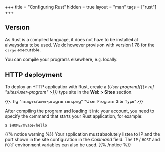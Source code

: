 +++
title = "Configuring Rust"
hidden = true
layout = "man"
tags = ["rust"]
+++

## Version

As Rust is a compiled language, it does not have to be installed at alwaysdata to be used. We do however provision with version 1.78 for the `cargo` executable.

You can compile your programs elsewhere, e.g. locally.

## HTTP deployment

To deploy an HTTP application with Rust, create a *[User program]({{< ref "sites/user-program" >}})* type site in the **Web > Sites** section.

{{< fig "images/user-program.en.png" "User Program Site Type">}}

After compiling the program and loading it into your account, you need to specify the command that starts your Rust application, for example:

```
$ $HOME/myapp/hello
```

{{% notice warning %}}
Your application must absolutely listen to IP and the port shown in the site configuration in the *Command* field. The `IP` / `HOST` and `PORT` environment variables can also be used.
{{% /notice %}}
